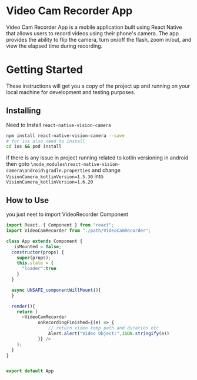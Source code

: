 # Video Cam Recorder App
Video Cam Recorder App is a mobile application built using React Native that allows users to record videos using their phone's camera. The app provides the ability to flip the camera, turn on/off the flash, zoom in/out, and view the elapsed time during recording.

# Getting Started
These instructions will get you a copy of the project up and running on your local machine for development and testing purposes.

## Installing
Need to Install `react-native-vision-camera`
```bash
npm install react-native-vision-camera --save
# for ios also need to install 
cd ios && pod install
```

if there is any issue in project running related to kotlin versioning in android then goto `\node_modules\react-native-vision-camera\android\gradle.properties` and change `VisionCamera_kotlinVersion=1.5.30` into `VisionCamera_kotlinVersion=1.6.20`

## How to Use
you just neet to import VideoRecorder Component

```js
import React, { Component } from "react";
import VideoCamRecorder from "./path/VideoCamRecorder";

class App extends Component {
  _isMounted = false;
  constructor(props) {
    super(props);
    this.state = {
      "loader":true
    }
  }

  async UNSAFE_componentWillMount(){
  }

  render(){
    return (
      <VideoCamRecorder
            onRecordingFinished={(e) => {
                // return video temp path and duration etc
                Alert.alert("Video Object:",JSON.stringify(e))
            }} />
    );
  }
}


export default App
```
